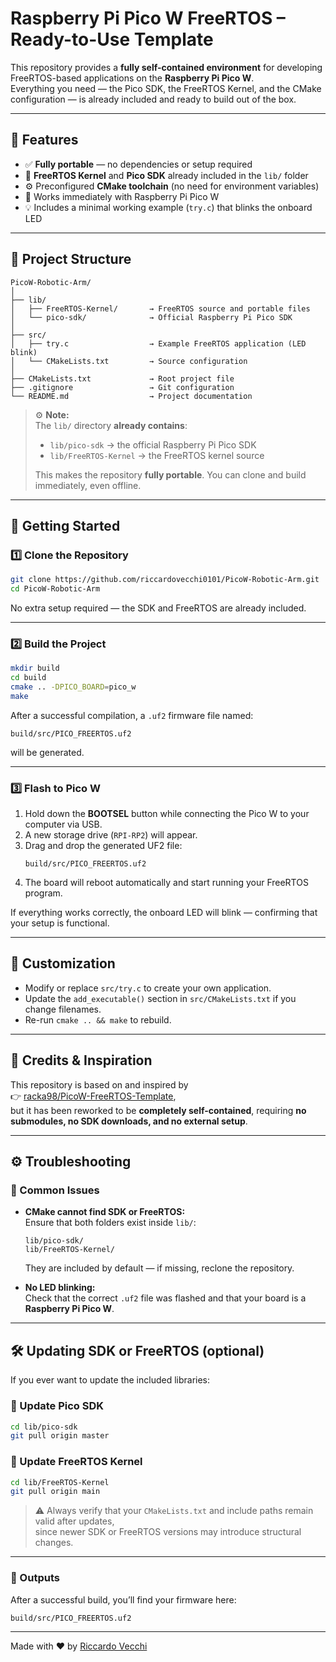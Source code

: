 # Raspberry Pi Pico W FreeRTOS – Ready-to-Use Template

This repository provides a **fully self-contained environment** for developing FreeRTOS-based applications on the **Raspberry Pi Pico W**.  
Everything you need — the Pico SDK, the FreeRTOS Kernel, and the CMake configuration — is already included and ready to build out of the box.

---

## 🧩 Features
- ✅ **Fully portable** — no dependencies or setup required  
- 🧠 **FreeRTOS Kernel** and **Pico SDK** already included in the `lib/` folder  
- ⚙️ Preconfigured **CMake toolchain** (no need for environment variables)  
- 🚀 Works immediately with Raspberry Pi Pico W  
- 💡 Includes a minimal working example (`try.c`) that blinks the onboard LED  

---

## 📁 Project Structure

```
PicoW-Robotic-Arm/
│
├── lib/
│   ├── FreeRTOS-Kernel/       → FreeRTOS source and portable files
│   └── pico-sdk/              → Official Raspberry Pi Pico SDK
│
├── src/
│   ├── try.c                  → Example FreeRTOS application (LED blink)
│   └── CMakeLists.txt         → Source configuration
│
├── CMakeLists.txt             → Root project file
├── .gitignore                 → Git configuration
└── README.md                  → Project documentation
```

> ⚙️ **Note:**  
> The `lib/` directory **already contains**:
> - `lib/pico-sdk` → the official Raspberry Pi Pico SDK  
> - `lib/FreeRTOS-Kernel` → the FreeRTOS kernel source  
>
> This makes the repository **fully portable**. You can clone and build immediately, even offline.

---

## 🚀 Getting Started

### 1️⃣ Clone the Repository
```bash
git clone https://github.com/riccardovecchi0101/PicoW-Robotic-Arm.git
cd PicoW-Robotic-Arm
```

No extra setup required — the SDK and FreeRTOS are already included.

---

### 2️⃣ Build the Project
```bash
mkdir build
cd build
cmake .. -DPICO_BOARD=pico_w
make
```

After a successful compilation, a `.uf2` firmware file named:

```
build/src/PICO_FREERTOS.uf2
```

will be generated.

---

### 3️⃣ Flash to Pico W
1. Hold down the **BOOTSEL** button while connecting the Pico W to your computer via USB.  
2. A new storage drive (`RPI-RP2`) will appear.  
3. Drag and drop the generated UF2 file:
   ```
   build/src/PICO_FREERTOS.uf2
   ```
4. The board will reboot automatically and start running your FreeRTOS program.

If everything works correctly, the onboard LED will blink — confirming that your setup is functional.

---

## 🧠 Customization
- Modify or replace `src/try.c` to create your own application.  
- Update the `add_executable()` section in `src/CMakeLists.txt` if you change filenames.  
- Re-run `cmake .. && make` to rebuild.  

---

## 🧾 Credits & Inspiration
This repository is based on and inspired by  
👉 [racka98/PicoW-FreeRTOS-Template](https://github.com/racka98/PicoW-FreeRTOS-Template),  
but it has been reworked to be **completely self-contained**, requiring **no submodules, no SDK downloads, and no external setup**.

---

## ⚙️ Troubleshooting

### 🧩 Common Issues
- **CMake cannot find SDK or FreeRTOS:**  
  Ensure that both folders exist inside `lib/`:
  ```
  lib/pico-sdk/
  lib/FreeRTOS-Kernel/
  ```
  They are included by default — if missing, reclone the repository.

- **No LED blinking:**  
  Check that the correct `.uf2` file was flashed and that your board is a **Raspberry Pi Pico W**.

---

## 🛠️ Updating SDK or FreeRTOS (optional)

If you ever want to update the included libraries:

### 🔹 Update Pico SDK
```bash
cd lib/pico-sdk
git pull origin master
```

### 🔹 Update FreeRTOS Kernel
```bash
cd lib/FreeRTOS-Kernel
git pull origin main
```

> ⚠️ Always verify that your `CMakeLists.txt` and include paths remain valid after updates,  
> since newer SDK or FreeRTOS versions may introduce structural changes.

---

### 🧰 Outputs
After a successful build, you’ll find your firmware here:
```
build/src/PICO_FREERTOS.uf2
```

---

Made with ❤️ by [Riccardo Vecchi](https://github.com/riccardovecchi0101)

